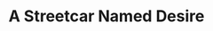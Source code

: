 ---
title: "A Streetcar Named Desire"
drama-url: "https://en.wikipedia.org/wiki/A_Streetcar_Named_Desire"
brief-introduction: "I have always depended on the kindness of strangers."
img-name: "A Streetcar Named Desire, 2014.4"
image-url: "https://upload.wikimedia.org/wikipedia/commons/e/e0/A_Streetcar_Named_Desire%2C_2014.4.jpg"
img-creator: "Gerarus"
licence: "CC BY-SA 4.0"

original-work-name: Desire line
original-work-type: was inspired by the Streetcars
original-work-year: 1920-1948
original-work-url: https://en.wikipedia.org/wiki/Streetcars_in_New_Orleans#Historic_lines
writer: "Tennessee Williams"

category: "play"
tags: "1940s, Family, Mental illness, Desire, Sexual orientation"

synopsis: "The play centers on Blanche Du Bois, dramatised in the play as a former Southern belle who, after suffering a series of personal losses, has the privilege of living in the dilapidated apartment her sister and brother-in-law rent in New Orleans.
(wikipedia 2021)"

transition: "It was Williams' most popular play and one of the most acclaimed plays of the 20th century. After the play premiered in 1947, it went on to be performed on other stages. In addition, it has been adapted into a film, an opera, a ballet and a television series. Let's enjoy the play together.
(wikipedia 2021)"

performance-date: "December 3, 1947"
performance-country: "America"
performance-city: "New York"
performance-venue: "Ethel Barrymore Theatre"
director:  "Irene Mayer Selznick"
director-img-url: https://upload.wikimedia.org/wikipedia/commons/e/e6/Irene_Mayer_1927.jpg
director-img-licence: "Creative Commons Public Domain Mark 1.0 License"

scriptwriter:

references: "wikipedia.org. 2021. A Streetcar Named Desire - Wikipedia. [online] Available at: <https://en.wikipedia.org/wiki/A_Streetcar_Named_Desire> [Accessed 13 December 2021]." 

music1: Varsouviana Polka
music-url: https://www.youtube.com/watch?v=BBxk6GnlWgY

music2: It's Only a Paper Moon
music-url: https://www.youtube.com/watch?v=2_uwE0WkM7Y

music3: Musics in "A Streetcar Named Desire"
music3-url: https://filmscoreclicktrack.com/we-have-created-enchantment/

layout: exhibit
---